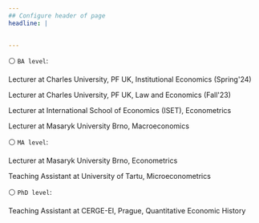 ```yaml
---
## Configure header of page
headline: |
  

---
```


<!-- this is a subheadline -->

 ⚪ `BA level`:
 
Lecturer at Charles University, PF UK, Institutional Economics (Spring'24) 
 
Lecturer at Charles University, PF UK, Law and Economics (Fall'23) 

Lecturer at International School of Economics (ISET), Econometrics

Lecturer at Masaryk University Brno, Macroeconomics

 ⚪ `MA level`:

Lecturer at Masaryk University Brno, Econometrics

Teaching Assistant at University of Tartu, Microeconometrics


⚪ `PhD level`:

Teaching Assistant at CERGE-EI, Prague, Quantitative Economic History







